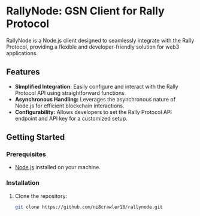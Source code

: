 # RallyNode: GSN Client for Rally Protocol

RallyNode is a Node.js client designed to seamlessly integrate with the Rally Protocol, providing a flexible and developer-friendly solution for web3 applications.

## Features

- **Simplified Integration:** Easily configure and interact with the Rally Protocol API using straightforward functions.
- **Asynchronous Handling:** Leverages the asynchronous nature of Node.js for efficient blockchain interactions.
- **Configurability:** Allows developers to set the Rally Protocol API endpoint and API key for a customized setup.

## Getting Started

### Prerequisites

- [Node.js](https://nodejs.org/) installed on your machine.

### Installation

1. Clone the repository:

   ```bash
   git clone https://github.com/ni8crawler18/rallynode.git
